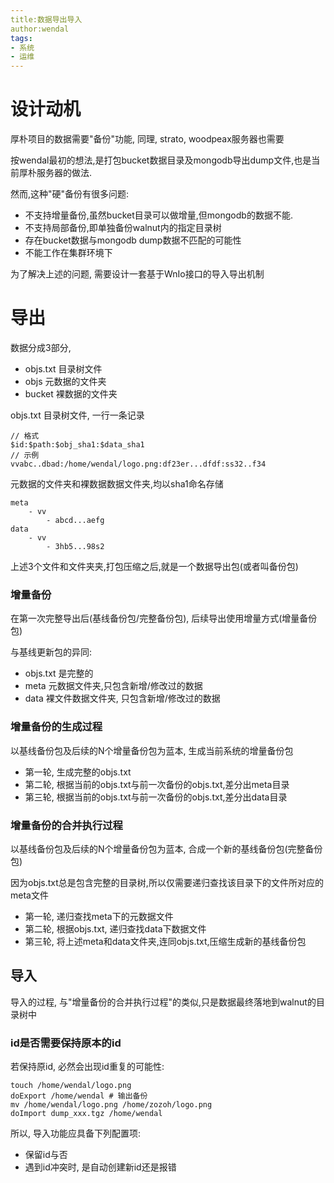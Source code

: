 ```yaml
---
title:数据导出导入
author:wendal
tags:
- 系统
- 运维
---
```


# 设计动机

厚朴项目的数据需要"备份"功能, 同理, strato, woodpeax服务器也需要

按wendal最初的想法,是打包bucket数据目录及mongodb导出dump文件,也是当前厚朴服务器的做法.

然而,这种"硬"备份有很多问题:

* 不支持增量备份,虽然bucket目录可以做增量,但mongodb的数据不能.
* 不支持局部备份,即单独备份walnut内的指定目录树
* 存在bucket数据与mongodb dump数据不匹配的可能性
* 不能工作在集群环境下

为了解决上述的问题, 需要设计一套基于WnIo接口的导入导出机制

# 导出

数据分成3部分, 

* objs.txt 目录树文件
* objs 元数据的文件夹
* bucket 裸数据的文件夹

objs.txt 目录树文件, 一行一条记录

```
// 格式
$id:$path:$obj_sha1:$data_sha1
// 示例
vvabc..dbad:/home/wendal/logo.png:df23er...dfdf:ss32..f34
```

元数据的文件夹和裸数据数据文件夹,均以sha1命名存储

```
meta
	- vv 
		- abcd...aefg
data
	- vv
		- 3hb5...98s2
```

上述3个文件和文件夹夹,打包压缩之后,就是一个数据导出包(或者叫备份包)

### 增量备份

在第一次完整导出后(基线备份包/完整备份包), 后续导出使用增量方式(增量备份包)

与基线更新包的异同:

* objs.txt 是完整的
* meta 元数据文件夹,只包含新增/修改过的数据
* data 裸文件数据文件夹, 只包含新增/修改过的数据

### 增量备份的生成过程

以基线备份包及后续的N个增量备份包为蓝本, 生成当前系统的增量备份包

* 第一轮, 生成完整的objs.txt
* 第二轮, 根据当前的objs.txt与前一次备份的objs.txt,差分出meta目录
* 第三轮, 根据当前的objs.txt与前一次备份的objs.txt,差分出data目录

### 增量备份的合并执行过程

以基线备份包及后续的N个增量备份包为蓝本, 合成一个新的基线备份包(完整备份包)

因为objs.txt总是包含完整的目录树,所以仅需要递归查找该目录下的文件所对应的meta文件

* 第一轮, 递归查找meta下的元数据文件
* 第二轮, 根据objs.txt, 递归查找data下数据文件
* 第三轮, 将上述meta和data文件夹,连同objs.txt,压缩生成新的基线备份包

## 导入

导入的过程, 与"增量备份的合并执行过程"的类似,只是数据最终落地到walnut的目录树中

### id是否需要保持原本的id

若保持原id, 必然会出现id重复的可能性:

```
touch /home/wendal/logo.png
doExport /home/wendal # 输出备份
mv /home/wendal/logo.png /home/zozoh/logo.png
doImport dump_xxx.tgz /home/wendal
```

所以, 导入功能应具备下列配置项:

* 保留id与否
* 遇到id冲突时, 是自动创建新id还是报错
